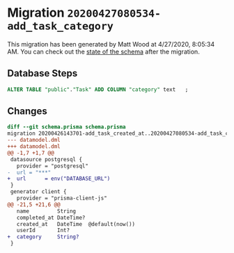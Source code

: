 # Migration `20200427080534-add_task_category`

This migration has been generated by Matt Wood at 4/27/2020, 8:05:34 AM.
You can check out the [state of the schema](./schema.prisma) after the migration.

## Database Steps

```sql
ALTER TABLE "public"."Task" ADD COLUMN "category" text   ;
```

## Changes

```diff
diff --git schema.prisma schema.prisma
migration 20200426143701-add_task_created_at..20200427080534-add_task_category
--- datamodel.dml
+++ datamodel.dml
@@ -1,7 +1,7 @@
 datasource postgresql {
   provider = "postgresql"
-  url = "***"
+  url      = env("DATABASE_URL")
 }
 generator client {
   provider = "prisma-client-js"
@@ -21,5 +21,6 @@
   name         String
   completed_at DateTime?
   created_at   DateTime  @default(now())
   userId       Int?
+  category     String?
 }
```
